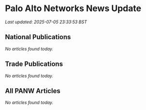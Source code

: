 # Palo Alto Networks News Update

_Last updated: 2025-07-05 23:33:53 BST_

## National Publications

_No articles found today._
## Trade Publications

_No articles found today._
## All PANW Articles

_No articles found today._
